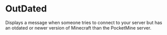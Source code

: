 # OutDated
Displays a message when someone tries to connect to your server but has an otdated or newer version of Minecraft than the PocketMine server.
